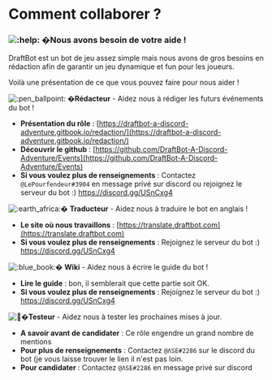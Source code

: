 # Comment collaborer ?

### ![:help:](https://cdn.discordapp.com/emojis/732636465485447199.png?v=1) �**Nous avons besoin de votre aide !**

DraftBot est un bot de jeu assez simple mais nous avons de gros besoins en rédaction afin de garantir un jeu dynamique et fun pour les joueurs.

Voilà une présentation de ce que vous pouvez faire pour nous aider !

![:pen\_ballpoint:](https://discord.com/assets/ef166777e2f79997d529055dc66f0ab7.svg) �**Rédacteur** - Aidez nous à rédiger les futurs événements du bot !

* **Présentation du rôle** : [https://draftbot-a-discord-adventure.gitbook.io/redaction/](https://draftbot-a-discord-adventure.gitbook.io/redaction/) 
* **Découvrir le github** : [https://github.com/DraftBot-A-Discord-Adventure/Events](https://github.com/DraftBot-A-Discord-Adventure/Events) 
* **Si vous voulez plus de renseignements** : Contactez `@LePourfendeur#3904` en message privé sur discord ou rejoignez le serveur du bot :\) [https://discord.gg/USnCxg4 ](https://discord.gg/USnCxg4)

![:earth\_africa:](https://discord.com/assets/6d274903d488a6b57e40a883809fb33c.svg)� **Traducteur** - Aidez nous à traduire le bot en anglais !

* **Le site où nous travaillons** : [https://translate.draftbot.com](https://translate.draftbot.com) 
* **Si vous voulez plus de renseignements** : Rejoignez le serveur du bot :\) [https://discord.gg/USnCxg4 ](https://discord.gg/USnCxg4)

![:blue\_book:](https://discord.com/assets/331da3cdba2b7b84a5acd7a1f304a3bd.svg)� **Wiki** - Aidez nous à écrire le guide du bot !

* **Lire le guide** : bon, il semblerait que cette partie soit OK.
* **Si vous voulez plus de renseignements** : Rejoignez le serveur du bot :\) [https://discord.gg/USnCxg4 ](https://discord.gg/USnCxg4)

 ![:robot:](https://discord.com/assets/b67e65c2ab0428da786c1f53ebfd4243.svg)�**Testeur** - Aidez nous à tester les prochaines mises à jour.

* **A savoir avant de candidater** : Ce rôle engendre un grand nombre de mentions 
* **Pour plus de renseignements** : Contactez `@ΛSE#2286` sur le discord du bot \(je vous laisse trouver le lien il n'est pas loin.
* **Pour candidater** : Contactez `@ΛSE#2286` en message privé sur discord

